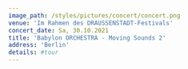 ```yaml
---
image_path: /styles/pictures/concert/concert.png
venue: 'Im Rahmen des DRAUSSENSTADT-Festivals'
concert_date: Sa, 30.10.2021
title: 'Babylon ORCHESTRA - Moving Sounds 2'
address: 'Berlin'
details: #tour
---
```

